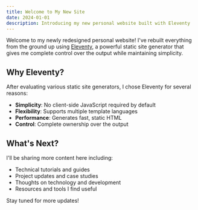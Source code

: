```yaml
---
title: Welcome to My New Site
date: 2024-01-01
description: Introducing my new personal website built with Eleventy
---
```


Welcome to my newly redesigned personal website! I've rebuilt everything from the ground up using [Eleventy](https://www.11ty.dev/), a powerful static site generator that gives me complete control over the output while maintaining simplicity.

## Why Eleventy?

After evaluating various static site generators, I chose Eleventy for several reasons:

- **Simplicity**: No client-side JavaScript required by default
- **Flexibility**: Supports multiple template languages
- **Performance**: Generates fast, static HTML
- **Control**: Complete ownership over the output

## What's Next?

I'll be sharing more content here including:

- Technical tutorials and guides
- Project updates and case studies
- Thoughts on technology and development
- Resources and tools I find useful

Stay tuned for more updates!